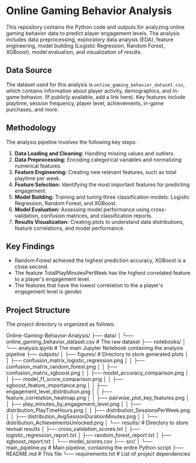 # Online Gaming Behavior Analysis

This repository contains the Python code and outputs for analyzing online gaming behavior data to predict player engagement levels. The analysis includes data preprocessing, exploratory data analysis (EDA), feature engineering, model building (Logistic Regression, Random Forest, XGBoost), model evaluation, and visualization of results.

## Data Source

The dataset used for this analysis is `online_gaming_behavior_dataset.csv`, which contains information about player activity, demographics, and in-game behavior. (If publicly available, add a link here). Key features include playtime, session frequency, player level, achievements, in-game purchases, and more.

## Methodology

The analysis pipeline involves the following key steps:

1.  **Data Loading and Cleaning:** Handling missing values and outliers.
2.  **Data Preprocessing:** Encoding categorical variables and normalizing numerical features.
3.  **Feature Engineering:** Creating new relevant features, such as total playtime per week.
4.  **Feature Selection:** Identifying the most important features for predicting engagement.
5.  **Model Building:** Training and tuning three classification models: Logistic Regression, Random Forest, and XGBoost.
6.  **Model Evaluation:** Assessing model performance using cross-validation, confusion matrices, and classification reports.
7.  **Results Visualization:** Creating plots to understand data distributions, feature correlations, and model performance.

## Key Findings

- Random Forest achieved the highest prediction accuracy, XGBoost is a close second.
- The feature TotalPlayMinutesPerWeek has the highest correlated feature to a player's engagement level.
- The features that have the lowest correlation to the a player's engagement level is gender.

## Project Structure

The project directory is organized as follows:

Online-Gaming-Behavior-Analysis/
├── data/
│   └── online_gaming_behavior_dataset.csv  # The raw dataset
├── notebooks/
│   └── analysis.ipynb                      # The main Jupyter Notebook containing the analysis pipeline
├── outputs/
│   ├── figures/                            # Directory to store generated plots
│   │   ├── confusion_matrix_logistic_regression.png
│   │   ├── confusion_matrix_random_forest.png
│   │   ├── confusion_matrix_xgboost.png
│   │   ├── model_accuracy_comparison.png
│   │   ├── model_f1_score_comparison.png
│   │   ├── xgboost_feature_importance.png
│   │   ├── engagement_level_distribution.png
│   │   ├── feature_correlation_heatmap.png
│   │   ├── pairwise_plot_key_features.png
│   │   ├── play_minutes_by_engagement_level.png
│   │   ├── distribution_PlayTimeHours.png
│   │   ├── distribution_SessionsPerWeek.png
│   │   ├── distribution_AvgSessionDurationMinutes.png
│   │   └── distribution_AchievementsUnlocked.png
│   └── results/                            # Directory to store textual results
│       ├── cross_validation_scores.txt
│       ├── logistic_regression_report.txt
│       ├── random_forest_report.txt
│       ├── xgboost_report.txt
│       └── model_scores.csv
├── scr/
│   └── main_pipeline.py                    # Main pipeline, containing the enitre Python script
├── README.md                               # This file
└── requirements.txt                        # List of project dependencies

